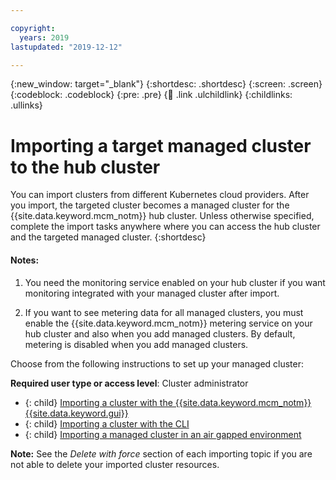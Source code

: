 ```yaml
---

copyright:
  years: 2019
lastupdated: "2019-12-12"

---
```


{:new_window: target="_blank"}
{:shortdesc: .shortdesc}
{:screen: .screen}
{:codeblock: .codeblock}
{:pre: .pre}
{:child: .link .ulchildlink}
{:childlinks: .ullinks}

# Importing a target managed cluster to the hub cluster

You can import clusters from different Kubernetes cloud providers. After you import, the targeted cluster becomes a managed cluster for the {{site.data.keyword.mcm_notm}} hub cluster. Unless otherwise specified, complete the import tasks anywhere where you can access the hub cluster and the targeted managed cluster.
{:shortdesc}

#### Notes:

1. You need the monitoring service enabled on your hub cluster if you want monitoring integrated with your managed cluster after import.
   
2. If you want to see metering data for all managed clusters, you must enable the {{site.data.keyword.mcm_notm}} metering service on your hub cluster and also when you add managed clusters. By default, metering is disabled when you add managed clusters.

Choose from the following instructions to set up your managed cluster:

**Required user type or access level**: Cluster administrator

- {: child} [Importing a cluster with the {{site.data.keyword.mcm_notm}} {{site.data.keyword.gui}}](../manage_cluster/import_gui.md)
- {: child} [Importing a cluster with the CLI](../manage_cluster/import_cli.md)
- {: child} [Importing a managed cluster in an air gapped environment](offline_endpoint.md)


**Note:** See the _Delete with force_ section of each importing topic if you are not able to delete your imported cluster resources.
